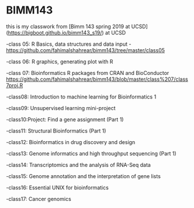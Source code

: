 # BIMM143

this is my classwork from [Bimm 143 spring 2019 at UCSD] (https://bigboot.github.io/bimm143_s19/) at UCSD

-class 05: R Basics, data structures and data input
-https://github.com/fahimalshahrear/bimm143/tree/master/class05

-class 06: R graphics, generating plot with R

-class 07: Bioinformatics R packages from CRAN and BioConductor 
https://github.com/fahimalshahrear/bimm143/blob/master/class%207/class7proj.R

-class08: Introduction to machine learning for Bioinformatics 1

-class09: Unsupervised learning mini-project

-class10:Project: Find a gene assignment (Part 1) 

-class11: Structural Bioinformatics (Part 1) 

-class12: Bioinformatics in drug discovery and design

-class13: Genome informatics and high throughput sequencing (Part 1) 

-class14: Transcriptomics and the analysis of RNA-Seq data 

-class15: Genome annotation and the interpretation of gene lists 

-class16: Essential UNIX for bioinformatics 

-class17: Cancer genomics 


